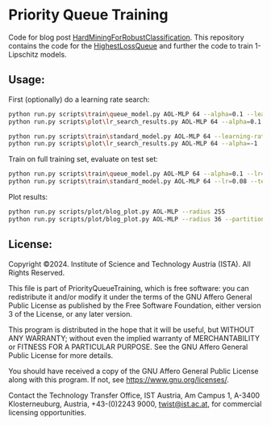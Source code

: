 
# Priority Queue Training
Code for blog post [HardMiningForRobustClassification](https://berndprach.github.io/blog-posts/2024/12/HardMiningForRobustClassification/).
This repository contains the code for the [HighestLossQueue]() and further the code to train 1-Lipschitz models.

## Usage:

First (optionally) do a learning rate search:
```bash
python run.py scripts\train\queue_model.py AOL-MLP 64 --alpha=0.1 --learning-rate-search
python run.py scripts\plot\lr_search_results.py AOL-MLP 64 --alpha=0.1

python run.py scripts\train\standard_model.py AOL-MLP 64 --learning-rate-search
python run.py scripts\plot\lr_search_results.py AOL-MLP 64 --alpha=-1
```

Train on full training set, evaluate on test set:
```bash
python run.py scripts\train\queue_model.py AOL-MLP 64 --alpha=0.1 --lr=0.14 --test
python run.py scripts\train\standard_model.py AOL-MLP 64 --lr=0.08 --test
```

Plot results:
```bash
python run.py scripts/plot/blog_plot.py AOL-MLP --radius 255
python run.py scripts/plot/blog_plot.py AOL-MLP --radius 36 --partition val
```


## License:
Copyright ©2024. Institute of Science and Technology Austria (ISTA). All Rights Reserved.  

This file is part of PriorityQueueTraining, which is free software: you can redistribute it and/or modify it under the terms of the GNU Affero General Public License as published by the Free Software Foundation, either version 3 of the License, or any later version.
 
This program is distributed in the hope that it will be useful, but WITHOUT ANY WARRANTY; without even the implied warranty of MERCHANTABILITY or FITNESS FOR A PARTICULAR PURPOSE. See the GNU Affero General Public License for more details.
 
You should have received a copy of the GNU Affero General Public License along with this program. If not, see <https://www.gnu.org/licenses/>.
 
Contact the Technology Transfer Office, IST Austria, Am Campus 1, A-3400 Klosterneuburg, Austria, +43-(0)2243 9000, twist@ist.ac.at, for commercial licensing opportunities.